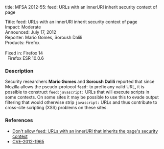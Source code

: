 title: MFSA 2012-55: feed: URLs with an innerURI inherit security context of page

<p>
<span class="label">Title:</span>      feed: URLs with an innerURI inherit
security context of page<br/>
<span class="label">Impact:</span>     Moderate<br/>
<span class="label">Announced:</span>  July 17, 2012<br/>
<span class="label">Reporter:</span>   Mario Gomes, Soroush Dalili<br/>
<span class="label">Products:</span>   Firefox<br/>
<br/>
<span class="label">Fixed in:</span>   Firefox 14<br/>
<span class="label">&#160;</span>      Firefox ESR 10.0.6<br/>
</p>


<h3>Description</h3>

<p>Security researchers <strong>Mario Gomes</strong> and <strong>Soroush
Dalili</strong> reported that since Mozilla allows the pseudo-protocol <code>feed:</code> to prefix any valid URL, it is possible to construct <code>feed:javascript:</code> URLs that will execute scripts in some contexts. On some sites it may be possible to use this to evade output filtering that would otherwise strip <code>javascript:</code> URLs and thus contribute to cross-site scripting (XSS) problems on these sites.
</p>


<h3>References</h3>

<ul>
  <li><a href="https://bugzilla.mozilla.org/show_bug.cgi?id=758990">
      Don't allow feed: URLs with an innerURI that inherits the page's security
context</a></li>
  <li><a href="http://cve.mitre.org/cgi-bin/cvename.cgi?name=CVE-2012-1965" class="ex-ref">CVE-2012-1965</a></li>
</ul>



